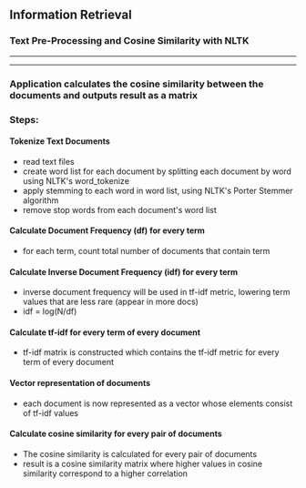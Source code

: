 ## Information Retrieval
### Text Pre-Processing and Cosine Similarity with NLTK
----------------------
----------------------
### Application calculates the cosine similarity between the documents and outputs result as a matrix
### Steps:
#### Tokenize Text Documents
- read text files
- create word list for each document by splitting each document by word using NLTK's word_tokenize
- apply stemming to each word in word list, using NLTK's Porter Stemmer algorithm
- remove stop words from each document's word list
#### Calculate Document Frequency (df) for every term
- for each term, count total number of documents that contain term
#### Calculate Inverse Document Frequency (idf) for every term
- inverse document frequency will be used in tf-idf metric, lowering term values that are less rare (appear in more docs)
- idf = log(N/df)
#### Calculate tf-idf for every term of every document
- tf-idf matrix is constructed which contains the tf-idf metric for every term of every document
#### Vector representation of documents
- each document is now represented as a vector whose elements consist of tf-idf values
#### Calculate cosine similarity for every pair of documents
- The cosine similarity is calculated for every pair of documents
- result is a cosine similarity matrix where higher values in cosine similarity correspond to a higher correlation

